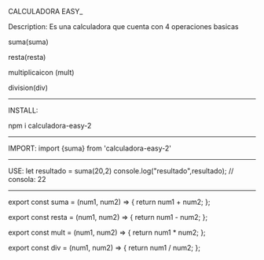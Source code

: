 CALCULADORA EASY_

Description: 
Es una calculadora que cuenta con 4 operaciones basicas

suma(suma)

resta(resta)

multiplicaicon (mult)

division(div)


  ---------------

INSTALL:

npm i calculadora-easy-2

---------------


IMPORT:
  import {suma} from 'calculadora-easy-2'

---------------

  USE:
let resultado = suma(20,2)
console.log("resultado",resultado);
// consola:  22


------------------------

export const suma = (num1, num2) => {
    return num1 + num2;
  };
  
  export const resta = (num1, num2) => {
    return num1 - num2;
  };
  
  export const mult = (num1, num2) => {
    return num1 * num2;
  };
  
  export const div = (num1, num2) => {
    return num1 / num2;
  };

